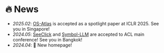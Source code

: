 # 🔥 News
- *2025.02*: [OS-Atlas](https://osatlas.github.io/) is accepted as a spotlight paper at ICLR 2025. See you in Singapore! 
- *2024.05*: [SeeClick](https://arxiv.org/abs/2311.09278) and [Symbol-LLM](https://arxiv.org/abs/2311.09278) are accepted to ACL main conference! See you in Bangkok! 
- *2024.04*: 🎉 New homepage!
